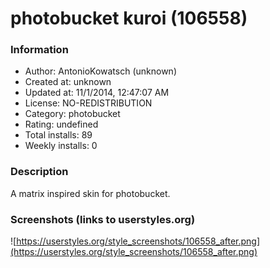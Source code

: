 # photobucket kuroi (106558)

### Information
- Author: AntonioKowatsch (unknown)
- Created at: unknown
- Updated at: 11/1/2014, 12:47:07 AM
- License: NO-REDISTRIBUTION
- Category: photobucket
- Rating: undefined
- Total installs: 89
- Weekly installs: 0


### Description
A matrix inspired skin for photobucket.


### Screenshots (links to userstyles.org)
![https://userstyles.org/style_screenshots/106558_after.png](https://userstyles.org/style_screenshots/106558_after.png)


